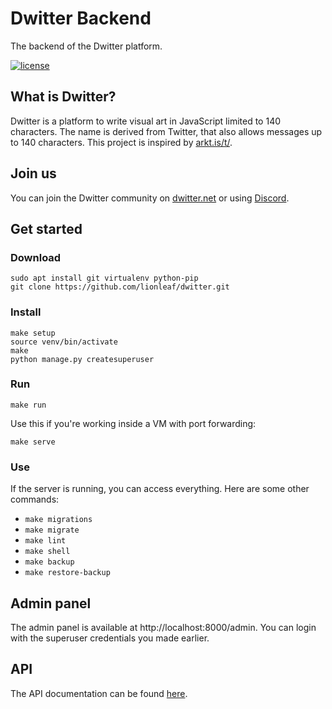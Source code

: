 # Dwitter Backend

The backend of the Dwitter platform.

[![license](https://img.shields.io/github/license/lionleaf/dwitter.svg)](LICENCE.md)

## What is Dwitter?

Dwitter is a platform to write visual art in JavaScript limited to 140 characters. The name is derived from Twitter, that also allows messages up to 140 characters. This project is inspired by [arkt.is/t/](http://arkt.is/t/Yy53aWR0aD0yZTM7eC5maWxsUmVjdCgxNTAsMTUwKlModCkrMTUwLDE1MCwxNTAp).

## Join us

You can join the Dwitter community on [dwitter.net](http://dwitter.net) or using [Discord](https://discord.gg/r5nXDsQ).

## Get started

### Download

```shellscript
sudo apt install git virtualenv python-pip
git clone https://github.com/lionleaf/dwitter.git
```

### Install

```shellscript
make setup
source venv/bin/activate
make
python manage.py createsuperuser
```

### Run

```shellscript
make run
```

Use this if you're working inside a VM with port forwarding:

```shellscript
make serve
```

### Use

If the server is running, you can access everything. Here are some other commands:

* `make migrations`
* `make migrate`
* `make lint`
* `make shell`
* `make backup`
* `make restore-backup`

## Admin panel

The admin panel is available at http://localhost:8000/admin. You can login with the superuser credentials you made earlier.

## API

The API documentation can be found [here](API_DOCUMENTATION.md).